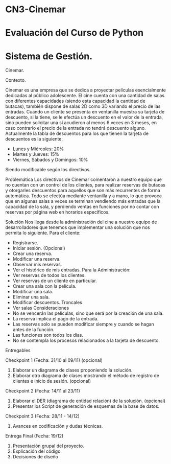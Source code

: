 # CN3-Cinemar
# Evaluación del Curso de Python

# Sistema de Gestión.

Cinemar.

Contexto.

Cinemar es una empresa que se dedica a proyectar películas esencialmente
dedicadas al público adolescente.
El cine cuenta con una cantidad de salas con diferentes capacidades (siendo
esta capacidad la cantidad de butacas), también dispone de salas 2D como 3D
variando el precio de las entradas.
Cuando un cliente se presenta en ventanilla muestra su tarjeta de descuento, si
la tiene, se le efectúa un descuento en el valor de la entrada, sino pueden solicitar una
sí acudieron al menos 6 veces en 3 meses, en caso contrario el precio de la entrada no
tendrá descuento alguno.
Actualmente la tabla de descuentos para los que tienen la tarjeta de
descuentos es la siguiente:
- Lunes y Miércoles: 20%
- Martes y Jueves: 15%
- Viernes, Sábados y Domingos: 10%

Siendo modificable según los directivos.

Problemática
Los directivos de Cinemar comentaron a nuestro equipo que no cuentan con un
control de los clientes, para realizar reservas de butacas y otorgarles descuentos para
aquellos que son más recurrentes de forma automática.
Todo se efectúa mediante ventanilla y a mano, lo que provoca que en algunas
salas a veces se terminan vendiendo más entradas que la capacidad de la sala, y
perdiendo ventas en funciones por no contar con reservas por página web en horarios
específicos.

Solución
Nos llega desde la administración del cine a nuestro equipo de desarrolladores
que tenemos que implementar una solución que nos permita lo siguiente.
Para el cliente:
- Registrarse.
- Iniciar sesión. (Opcional)
- Crear una reserva.
- Modificar una reserva.
- Observar mis reservas.
- Ver el histórico de mis entradas.
Para la Administración:
- Ver reservas de todos los clientes.
- Ver reservas de un cliente en particular.
- Crear una sala con la película.
- Modificar una sala.
- Eliminar una sala.
- Modificar descuentos.
Troncales
- Ver salas
Consideraciones
- No se vencerán las películas, sino que será por la creación de una sala.
- La reserva implica el pago de la entrada.
- Las reservas solo se pueden modificar siempre y cuando se hagan antes de la
función.
- Las funciones son todos los días.
- No se contempla los procesos relacionados a la tarjeta de descuento.

Entregables

Checkpoint 1 (Fecha: 31/10 al 09/11) (opcional)
1) Elaborar un diagrama de clases proponiendo la solución.
2) Elaborar otro diagrama de clases mostrando el método de registro de clientes e inicio de sesión. (opcional)

Checkpoint 2 (Fecha: 14/11 al 23/11)
1) Elaborar el DER (diagrama de entidad relación) de la solución. (opcional)
2) Presentar los Script de generación de esquemas de la base de datos.

Checkpoint 3 (Fecha: 28/11 - 14/12)
1) Avances en codificación y dudas técnicas.

Entrega Final (Fecha: 19/12)
1) Presentación grupal del proyecto.
2) Explicación del código.
3) Decisiones de diseño
